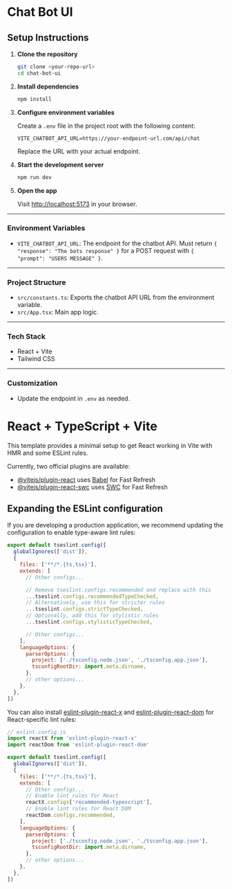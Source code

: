 # Chat Bot UI

## Setup Instructions

1. **Clone the repository**

   ```sh
   git clone <your-repo-url>
   cd chat-bot-ui
   ```

2. **Install dependencies**

   ```sh
   npm install
   ```

3. **Configure environment variables**

   Create a `.env` file in the project root with the following content:

   ```env
   VITE_CHATBOT_API_URL=https://your-endpoint-url.com/api/chat
   ```
   Replace the URL with your actual endpoint.

4. **Start the development server**

   ```sh
   npm run dev
   ```

5. **Open the app**

   Visit [http://localhost:5173](http://localhost:5173) in your browser.

---

### Environment Variables
- `VITE_CHATBOT_API_URL`: The endpoint for the chatbot API. Must return `{ "response": "The bots response" }` for a POST request with `{ "prompt": "USERS MESSAGE" }`.

---

### Project Structure
- `src/constants.ts`: Exports the chatbot API URL from the environment variable.
- `src/App.tsx`: Main app logic.

---

### Tech Stack
- React + Vite
- Tailwind CSS

---

### Customization
- Update the endpoint in `.env` as needed.

# React + TypeScript + Vite

This template provides a minimal setup to get React working in Vite with HMR and some ESLint rules.

Currently, two official plugins are available:

- [@vitejs/plugin-react](https://github.com/vitejs/vite-plugin-react/blob/main/packages/plugin-react) uses [Babel](https://babeljs.io/) for Fast Refresh
- [@vitejs/plugin-react-swc](https://github.com/vitejs/vite-plugin-react/blob/main/packages/plugin-react-swc) uses [SWC](https://swc.rs/) for Fast Refresh

## Expanding the ESLint configuration

If you are developing a production application, we recommend updating the configuration to enable type-aware lint rules:

```js
export default tseslint.config([
  globalIgnores(['dist']),
  {
    files: ['**/*.{ts,tsx}'],
    extends: [
      // Other configs...

      // Remove tseslint.configs.recommended and replace with this
      ...tseslint.configs.recommendedTypeChecked,
      // Alternatively, use this for stricter rules
      ...tseslint.configs.strictTypeChecked,
      // Optionally, add this for stylistic rules
      ...tseslint.configs.stylisticTypeChecked,

      // Other configs...
    ],
    languageOptions: {
      parserOptions: {
        project: ['./tsconfig.node.json', './tsconfig.app.json'],
        tsconfigRootDir: import.meta.dirname,
      },
      // other options...
    },
  },
])
```

You can also install [eslint-plugin-react-x](https://github.com/Rel1cx/eslint-react/tree/main/packages/plugins/eslint-plugin-react-x) and [eslint-plugin-react-dom](https://github.com/Rel1cx/eslint-react/tree/main/packages/plugins/eslint-plugin-react-dom) for React-specific lint rules:

```js
// eslint.config.js
import reactX from 'eslint-plugin-react-x'
import reactDom from 'eslint-plugin-react-dom'

export default tseslint.config([
  globalIgnores(['dist']),
  {
    files: ['**/*.{ts,tsx}'],
    extends: [
      // Other configs...
      // Enable lint rules for React
      reactX.configs['recommended-typescript'],
      // Enable lint rules for React DOM
      reactDom.configs.recommended,
    ],
    languageOptions: {
      parserOptions: {
        project: ['./tsconfig.node.json', './tsconfig.app.json'],
        tsconfigRootDir: import.meta.dirname,
      },
      // other options...
    },
  },
])
```
